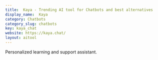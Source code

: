 ```yaml
---
title:  Kaya - Trending AI tool for Chatbots and best alternatives
display_name:  Kaya
category: Chatbots
category_slug: chatbots
key: kaya_chat
website: https://kaya.chat/
layout: aitool
---
```


Personalized learning and support assistant.
